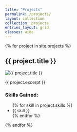 ```yaml
---
title: "Projects"
permalink: /projects/
layout: collection
collection: projects
entries_layout: grid
classes: wide
---
```


{% for project in site.projects %}
  <div class="project-tile">
    <h2>{{ project.title }}</h2>
    <img src="{{ project.image | relative_url }}" alt="{{ project.title }}">
    <p>{{ project.excerpt }}</p>
    <h3>Skills Gained:</h3>
    <ul>
      {% for skill in project.skills %}
        <li>{{ skill }}</li>
      {% endfor %}
    </ul>
  </div>
{% endfor %}